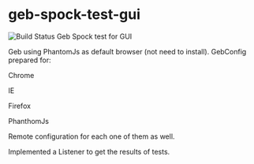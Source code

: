 # geb-spock-test-gui
![Build Status](https://travis-ci.org/wmdebrito/geb-spock-test-gui.svg?branch=master)
Geb Spock test for GUI

Geb using PhantomJs as default browser (not need to install).
GebConfig prepared for:

Chrome

IE

Firefox

PhanthomJs

Remote configuration for each one of them as well.

Implemented a Listener to get the results of tests.

